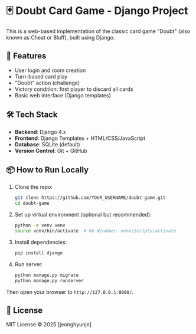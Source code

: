 # 🃏 Doubt Card Game - Django Project

This is a web-based implementation of the classic card game "Doubt" (also known as Cheat or Bluff), built using Django.

## 🚀 Features

- User login and room creation
- Turn-based card play
- "Doubt" action (challenge)
- Victory condition: first player to discard all cards
- Basic web interface (Django templates)

## 🛠️ Tech Stack

- **Backend**: Django 4.x
- **Frontend**: Django Templates + HTML/CSS/JavaScript
- **Database**: SQLite (default)
- **Version Control**: Git + GitHub

## 📦 How to Run Locally

1. Clone the repo:
   ```bash
   git clone https://github.com/YOUR_USERNAME/doubt-game.git
   cd doubt-game
   ```

2. Set up virtual environment (optional but recommended):
   ```bash
   python -m venv venv
   source venv/bin/activate  # On Windows: venv\Scripts\activate
   ```

3. Install dependencies:
   ```bash
   pip install django
   ```

4. Run server:
   ```bash
   python manage.py migrate
   python manage.py runserver
   ```

Then open your browser to `http://127.0.0.1:8000/`.


## 📄 License

MIT License © 2025 [jeonghyunje]
